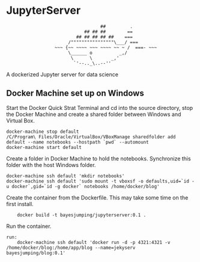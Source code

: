 # JupyterServer
```
                                   ##         .
                             ## ## ##        ==
                          ## ## ## ## ##    ===
                       /""""""""""""""""\___/ ===
                  ~~~ {~~ ~~~~ ~~~ ~~~~ ~~ ~ /  ===- ~~~
                       \______ o          _,/
                        \      \       _,'
                         `'--.._\..--''
```
A dockerized Jupyter server for data science

## Docker Machine set up on Windows

Start the Docker Quick Strat Terminal and cd into the source directory, stop the Docker Machine and create a shared folder between Windows and Virtual Box.

```
docker-machine stop default
/C/Program\ Files/Oracle/VirtualBox/VBoxManage sharedfolder add default --name notebooks --hostpath `pwd` --automount
docker-machine start default
```

Create a folder in Docker Machine to hold the notebooks. Synchronize this folder with the host Windows folder.

```
docker-machine ssh default 'mkdir notebooks'
docker-machine ssh default 'sudo mount -t vboxsf -o defaults,uid=`id -u docker`,gid=`id -g docker` notebooks /home/docker/blog'
```

Create the container from the Dockerfile. This may take some time on the first install.

```
	docker build -t bayesjumping/jupyterserver:0.1 .
```

Run the container.

```
run:
	docker-machine ssh default 'docker run -d -p 4321:4321 -v /home/docker/blog:/home/app/blog --name=jekyserv bayesjumping/blog:0.1'

```
